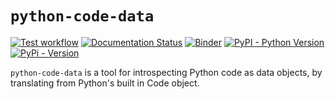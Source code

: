 # `python-code-data`

[![Test workflow](https://github.com/metadsl/python-code-data/actions/workflows/test.yml/badge.svg)](https://github.com/metadsl/python-code-data/actions/workflows/test.yml?query=branch%3Amain) [![Documentation Status](https://readthedocs.org/projects/python-code-data/badge/?version=latest)](https://python-code-data.readthedocs.io/en/latest/?badge=latest) [![Binder](https://mybinder.org/badge_logo.svg)](https://mybinder.org/v2/gh/metadsl/python-code-data/main) [![PyPI - Python Version](https://img.shields.io/pypi/pyversions/code_data?style=flat-square) ![PyPi - Version](https://img.shields.io/pypi/v/code_data?style=flat-square)](https://pypi.org/project/code_data/)

`python-code-data` is a tool for introspecting Python code as data objects, by translating from Python's built in Code object.
